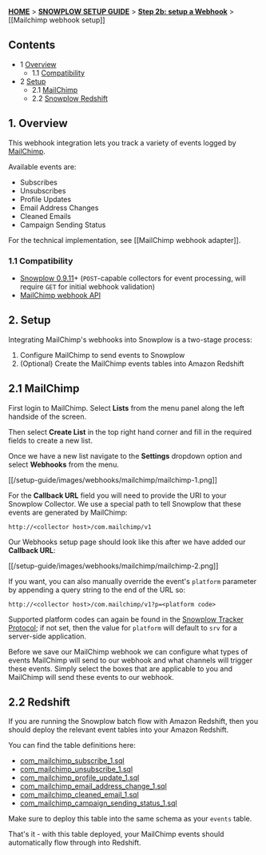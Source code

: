 <a name="top" />

[**HOME**](Home) > [**SNOWPLOW SETUP GUIDE**](Setting-up-Snowplow) > [**Step 2b: setup a Webhook**](Setting-up-a-webhook) > [[Mailchimp webhook setup]]

## Contents

- 1 [Overview](#overview)
  - 1.1 [Compatibility](#compat)
- 2 [Setup](#setup)
  - 2.1 [MailChimp](#setup-mailchimp)
  - 2.2 [Snowplow Redshift](#setup-redshift)

<a name="overview" />

## 1. Overview

This webhook integration lets you track a variety of events logged by [MailChimp][mailchimp-website].

Available events are:

- Subscribes
- Unsubscribes
- Profile Updates
- Email Address Changes
- Cleaned Emails
- Campaign Sending Status

For the technical implementation, see [[MailChimp webhook adapter]].

<a name="compat" />

### 1.1 Compatibility

* [Snowplow 0.9.11][snowplow-0.9.11]+ (`POST`-capable collectors for event processing, will require `GET` for initial webhook validation)
* [MailChimp webhook API][mailchimp-webhooks]

<a name="setup" />

## 2. Setup

Integrating MailChimp's webhooks into Snowplow is a two-stage process:

1. Configure MailChimp to send events to Snowplow
2. (Optional) Create the MailChimp events tables into Amazon Redshift

<a name="setup-mailchimp" />

## 2.1 MailChimp

First login to MailChimp. Select **Lists** from the menu panel along the left handside of the screen.

Then select **Create List** in the top right hand corner and fill in the required fields to create a new list.

Once we have a new list navigate to the **Settings** dropdown option and select **Webhooks** from the menu.

[[/setup-guide/images/webhooks/mailchimp/mailchimp-1.png]]

For the **Callback URL** field you will need to provide the URI to your Snowplow Collector.  We use a special path to tell Snowplow that these events are generated by MailChimp:

```
http://<collector host>/com.mailchimp/v1
```

Our Webhooks setup page should look like this after we have added our **Callback URL**:

[[/setup-guide/images/webhooks/mailchimp/mailchimp-2.png]]

If you want, you can also manually override the event's `platform` parameter by appending a query string to the end of the URL so:

```
http://<collector host>/com.mailchimp/v1?p=<platform code>
```

Supported platform codes can again be found in the [Snowplow Tracker Protocol][tracker-protocol]; if not set, then the value for `platform` will default to `srv` for a server-side application.

Before we save our MailChimp webhook we can configure what types of events MailChimp will send to our webhook and what channels will trigger these events.  Simply select the boxes that are applicable to you and MailChimp will send these events to our webhook.

<a name="setup-redshift" />

## 2.2 Redshift

If you are running the Snowplow batch flow with Amazon Redshift, then you should deploy the relevant event tables into your Amazon Redshift.

You can find the table definitions here:

* [com_mailchimp_subscribe_1.sql][subscribe-sql]
* [com_mailchimp_unsubscribe_1.sql][unsubscribe-sql]
* [com_mailchimp_profile_update_1.sql][profile-sql]
* [com_mailchimp_email_address_change_1.sql][email-change-sql]
* [com_mailchimp_cleaned_email_1.sql][email-clean-sql]
* [com_mailchimp_campaign_sending_status_1.sql][campaign-sql]

Make sure to deploy this table into the same schema as your `events` table.

That's it - with this table deployed, your MailChimp events should automatically flow through into Redshift.

[mailchimp-website]: http://mailchimp.com/
[mailchimp-webhooks]: http://apidocs.mailchimp.com/webhooks/
[snowplow-0.9.11]: https://github.com/snowplow/snowplow/releases/tag/0.9.11
[tracker-protocol]: https://github.com/snowplow/snowplow/wiki/snowplow-tracker-protocol#1-common-parameters-platform-and-event-independent

[subscribe-sql]: https://github.com/snowplow/iglu-central/blob/master/sql/com.mailchimp/subscribe_1.sql
[unsubscribe-sql]: https://github.com/snowplow/iglu-central/blob/master/sql/com.mailchimp/unsubcribe_1.sql
[profile-sql]: https://github.com/snowplow/iglu-central/blob/master/sql/com.mailchimp/profile_update_1.sql
[email-change-sql]: https://github.com/snowplow/iglu-central/blob/master/sql/com.mailchimp/email_address_change_1.sql
[email-clean-sql]: https://github.com/snowplow/iglu-central/blob/master/sql/com.mailchimp/cleaned_email_1.sql
[campaign-sql]: https://github.com/snowplow/iglu-central/blob/master/sql/com.mailchimp/campaign_sending_status_1.sql
